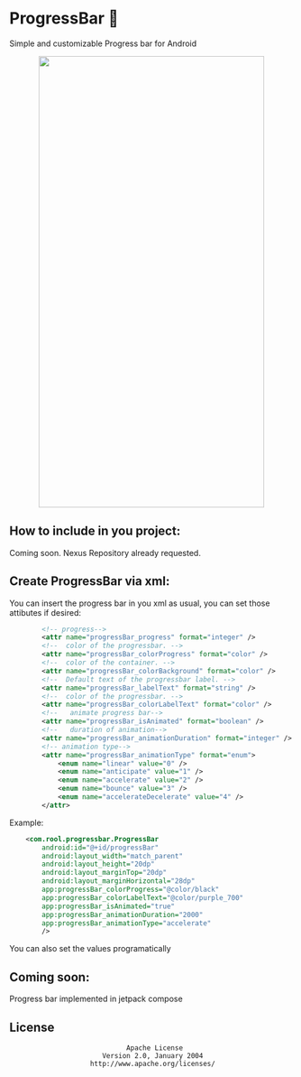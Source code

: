 # ProgressBar 🍫
Simple and customizable Progress bar for Android 

<p align="center">
<img src="https://user-images.githubusercontent.com/54546499/222962979-1ac852a3-b140-4622-a0cc-a7460ada67b6.gif" width="400" height="800"/>
<p/>

## How to include in you project:
Coming soon. Nexus Repository already requested.

## Create ProgressBar via xml:
You can insert the progress bar in you xml as usual, you can set those attibutes if desired:
```xml
        <!-- progress-->
        <attr name="progressBar_progress" format="integer" />
        <!--  color of the progressbar. -->
        <attr name="progressBar_colorProgress" format="color" />
        <!--  color of the container. -->
        <attr name="progressBar_colorBackground" format="color" />
        <!--  Default text of the progressbar label. -->
        <attr name="progressBar_labelText" format="string" />
        <!--  color of the progressbar. -->
        <attr name="progressBar_colorLabelText" format="color" />
        <!--   animate progress bar-->
        <attr name="progressBar_isAnimated" format="boolean" />
        <!--   duration of animation-->
        <attr name="progressBar_animationDuration" format="integer" />
        <!-- animation type-->
        <attr name="progressBar_animationType" format="enum">
            <enum name="linear" value="0" />
            <enum name="anticipate" value="1" />
            <enum name="accelerate" value="2" />
            <enum name="bounce" value="3" />
            <enum name="accelerateDecelerate" value="4" />
        </attr>
```
Example:
```xml
    <com.rool.progressbar.ProgressBar
        android:id="@+id/progressBar"
        android:layout_width="match_parent"
        android:layout_height="20dp"
        android:layout_marginTop="20dp"
        android:layout_marginHorizontal="28dp"
        app:progressBar_colorProgress="@color/black"
        app:progressBar_colorLabelText="@color/purple_700"
        app:progressBar_isAnimated="true"
        app:progressBar_animationDuration="2000"
        app:progressBar_animationType="accelerate"
        />

```
You can also set the values programatically

## Coming soon:
Progress bar implemented in jetpack compose

## License
                                 Apache License
                           Version 2.0, January 2004
                        http://www.apache.org/licenses/
